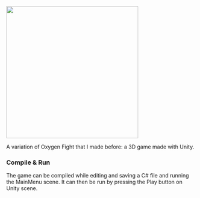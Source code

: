 <img width="350" src="https://user-images.githubusercontent.com/37888675/68645987-c65a8900-04e7-11ea-861a-817ea1b32f5c.png">

A variation of Oxygen Fight that I made before: a 3D game made with Unity.

### Compile & Run

The game can be compiled while editing and saving a C# file and running the MainMenu scene. It can then be run by pressing the Play
button on Unity scene.
